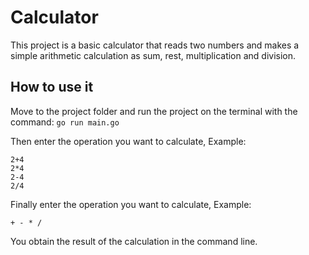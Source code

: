 # Calculator

This project is a basic calculator that reads two numbers and makes a simple arithmetic calculation as sum, rest, multiplication and division.

## How to use it

Move to the project folder and run the project on the terminal with the command: `go run main.go` 

Then enter the operation you want to calculate, Example: 
    
    2+4 
    2*4
    2-4 
    2/4

Finally enter the operation you want to calculate, Example: 

    + - * /

You obtain the result of the calculation in the command line.